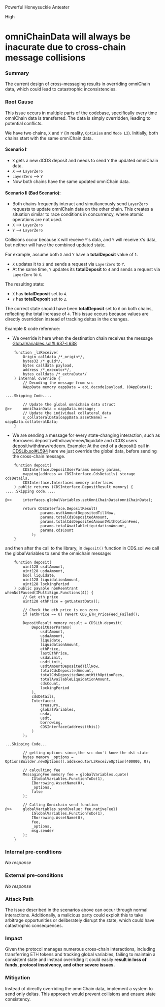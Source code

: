 Powerful Honeysuckle Anteater

High

# omniChainData will always be inacurate due to cross-chain message collisions

### Summary
The current design of cross-messaging results in overriding omniChain data, which could lead to catastrophic inconsistencies.

### Root Cause
This issue occurs in multiple parts of the codebase, specifically every time omniChain data is transferred. The data is simply overridden, leading to potential conflicts.

We have two chains, `X` and `Y` (in reality, `Optimism` and `Mode L2`). Initially, both chains start with the same omniChain data.

#### Scenario I:
- `X` gets a new dCDS deposit and needs to send `Y` the updated omniChain data.
- `X` --> `LayerZero`
- `LayerZero` --> `Y`
- Now both chains have the same updated omniChain data.

#### Scenario II (Bad Scenario):
- Both chains frequently interact and simultaneously send `LayerZero` requests to update omniChain data on the other chain. This creates a situation similar to race conditions in concurrency, where atomic operations are not used.
- `X` --> `LayerZero`
- `Y` --> `LayerZero`

Collisions occur because `X` will receive `Y`'s data, and `Y` will receive `X`'s data, but neither will have the combined updated state.

For example, assume both `X` and `Y` have a **totalDeposit** value of `1`. 
- `X` updates it to `2` and sends a request via `LayerZero` to `Y`.
- At the same time, `Y` updates its **totalDeposit** to `4` and sends a request via `LayerZero` to `X`.

The resulting state:
- `X` has **totalDeposit** set to `4`.
- `Y` has **totalDeposit** set to `2`.

The correct state should have been **totalDeposit** set to `6` on both chains, reflecting the total increase of `4`.
This issue occurs because values are directly overridden instead of tracking deltas in the changes.  

Example & code reference:
- We override it here when the destination chain receives the message [GlobalVariables.sol#L637-L638](https://github.com/sherlock-audit/2024-11-autonomint/blob/0d324e04d4c0ca306e1ae4d4c65f0cb9d681751b/Blockchain/Blockchian/contracts/Core_logic/GlobalVariables.sol#L637-L638)
```solidity
    function _lzReceive(
        Origin calldata /*_origin*/,
        bytes32 /*_guid*/,
        bytes calldata payload,
        address /*_executor*/,
        bytes calldata /*_extraData*/
    ) internal override {
        // Decoding the message from src
        OAppData memory oappData = abi.decode(payload, (OAppData));

....Skipping Code....

        // Update the global omnichain data struct
@>>     omniChainData = oappData.message;
        // Update the individual collateral data
        s_collateralData[oappData.assetName] = oappData.collateralData;
    }
```
- We are sending a message for every state-changing interaction, such as Borrowers deposit/withdraw/renew/liquidate and dCDS users deposit/withdraw/redeem.
Example: At the end of a deposit() call in [CDSLib.sol#L594](https://github.com/sherlock-audit/2024-11-autonomint/blob/0d324e04d4c0ca306e1ae4d4c65f0cb9d681751b/Blockchain/Blockchian/contracts/lib/CDSLib.sol#L594) here we just override the global data, before sending the cross-chain message.
```solidity
    function deposit(
        CDSInterface.DepositUserParams memory params,
        mapping(address => CDSInterface.CdsDetails) storage cdsDetails,
        CDSInterface.Interfaces memory interfaces
    ) public returns (CDSInterface.DepositResult memory) {
.....Skipping code.....

@>>     interfaces.globalVariables.setOmniChainData(omniChainData);

        return CDSInterface.DepositResult(
                params.usdtAmountDepositedTillNow,
                params.totalCdsDepositedAmount,
                params.totalCdsDepositedAmountWithOptionFees,
                params.totalAvailableLiquidationAmount,
                params.cdsCount
            );
    }
```
and then after the call to the library, in `deposit()` function in CDS.sol we call the globalVariables to send the omnichain message:
```solidity
    function deposit(
        uint128 usdtAmount,
        uint128 usdaAmount,
        bool liquidate,
        uint128 liquidationAmount,
        uint128 lockingPeriod
    ) public payable nonReentrant whenNotPaused(IMultiSign.Functions(4)) {
        // Get eth price
        uint128 ethPrice = getLatestData();

        // Check the eth price is non zero
        if (ethPrice == 0) revert CDS_ETH_PriceFeed_Failed();

        DepositResult memory result = CDSLib.deposit(
            DepositUserParams(
                usdtAmount,
                usdaAmount,
                liquidate,
                liquidationAmount,
                ethPrice,
                lastEthPrice,
                usdaLimit,
                usdtLimit,
                usdtAmountDepositedTillNow,
                totalCdsDepositedAmount,
                totalCdsDepositedAmountWithOptionFees,
                totalAvailableLiquidationAmount,
                cdsCount,
                lockingPeriod
            ),
            cdsDetails,
            Interfaces(
                treasury,
                globalVariables,
                usda,
                usdt,
                borrowing,
                CDSInterface(address(this))
            )
        );

...Skipping Code...

        // getting options since,the src don't know the dst state
        bytes memory _options = OptionsBuilder.newOptions().addExecutorLzReceiveOption(400000, 0);

        // calculting fee
        MessagingFee memory fee = globalVariables.quote(
            IGlobalVariables.FunctionToDo(1),
            IBorrowing.AssetName(0),
            _options,
            false
        );

        // Calling Omnichain send function
@>>     globalVariables.send{value: fee.nativeFee}(
            IGlobalVariables.FunctionToDo(1),
            IBorrowing.AssetName(0),
            fee,
            _options,
            msg.sender
        );
    }
```
### Internal pre-conditions

_No response_

### External pre-conditions

_No response_

### Attack Path
The issue described in the scenarios above can occur through normal interactions. Additionally, a malicious party could exploit this to take arbitrage opportunities or deliberately disrupt the state, which could have catastrophic consequences.

### Impact
Given the protocol manages numerous cross-chain interactions, including transferring ETH tokens and tracking global variables, failing to maintain a consistent state and instead overriding it could easily **result in loss of funds, protocol insolvency, and other severe issues.**

### Mitigation
Instead of directly overriding the omniChain data, implement a system to send only deltas. This approach would prevent collisions and ensure state consistency.